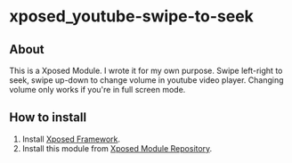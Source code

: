 # xposed_youtube-swipe-to-seek
## About
This is a Xposed Module. I wrote it for my own purpose.
Swipe left-right to seek, swipe up-down to change volume in youtube video player. Changing volume only works if you're in full screen mode.
## How to install
1. Install [Xposed Framework](http://repo.xposed.info/module/de.robv.android.xposed.installer).
2. Install this module from [Xposed Module Repository](http://repo.xposed.info/module/com.blueberry.youtubeswipetoseek).
